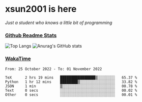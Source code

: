 # xsun2001 is here

*Just a student who knows a little bit of programming*

### [Github Readme Stats](https://github.com/anuraghazra/github-readme-stats)

![Top Langs](https://github-readme-stats.vercel.app/api/top-langs/?username=xsun2001&layout=compact&theme=radical) ![Anurag's GitHub stats](https://github-readme-stats.vercel.app/api?username=xsun2001&show_icons=true&theme=radical)

### [WakaTime](https://wakatime.com)

<!--START_SECTION:waka-->

```text
From: 25 October 2022 - To: 01 November 2022

TeX      2 hrs 19 mins   ████████████████▒░░░░░░░░   65.37 %
Python   1 hr 12 mins    ████████▒░░░░░░░░░░░░░░░░   33.82 %
JSON     1 min           ▒░░░░░░░░░░░░░░░░░░░░░░░░   00.78 %
Text     0 secs          ░░░░░░░░░░░░░░░░░░░░░░░░░   00.02 %
Other    0 secs          ░░░░░░░░░░░░░░░░░░░░░░░░░   00.01 %
```

<!--END_SECTION:waka-->
